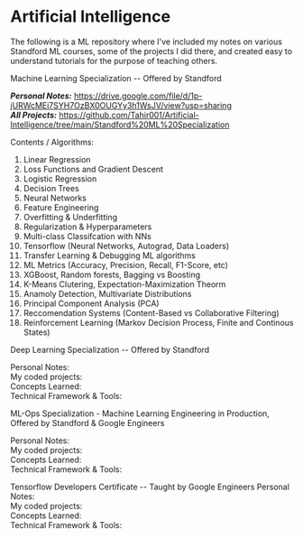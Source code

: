 # Artificial Intelligence

The following is a ML repository where I've included my notes on various Standford ML courses, some of the projects I did there, and created easy to understand tutorials for the purpose of teaching others. 


Machine Learning Specialization -- Offered by Standford 

***Personal Notes:*** https://drive.google.com/file/d/1p-jURWcMEi7SYH7OzBX0OUGYy3h1WsJV/view?usp=sharing <br>
***All Projects:*** https://github.com/Tahir001/Artificial-Intelligence/tree/main/Standford%20ML%20Specialization <br>

Contents / Algorithms: 
1. Linear Regression 
2. Loss Functions and Gradient Descent 
2. Logistic Regression
3. Decision Trees
4. Neural Networks
5. Feature Engineering
6. Overfitting & Underfitting
7. Regularization & Hyperparameters
8. Multi-class Classifcation with NNs
9. Tensorflow (Neural Networks, Autograd, Data Loaders)
10. Transfer Learning & Debugging ML algorithms
11. ML Metrics (Accuracy, Precision, Recall, F1-Score, etc)
12. XGBoost, Random forests, Bagging vs Boosting
13. K-Means Clutering, Expectation-Maximization Theorm
14. Anamoly Detection, Multivariate Distributions
15. Principal Component Analysis (PCA) 
16. Reccomendation Systems (Content-Based vs Collaborative Filtering)
17. Reinforcement Learning (Markov Decision Process, Finite and Continous States)

Deep Learning Specialization -- Offered by Standford 

Personal Notes: <br>
My coded projects: <br>
Concepts Learned: <br>
Technical Framework & Tools: <br>

ML-Ops Specialization - Machine Learning Engineering in Production, Offered by Standford & Google Engineers

Personal Notes: <br> 
My coded projects: <br>
Concepts Learned: <br>
Technical Framework & Tools: <br>


Tensorflow Developers Certificate -- Taught by Google Engineers 
Personal Notes: <br> 
My coded projects: <br>
Concepts Learned: <br>
Technical Framework & Tools: <br>
